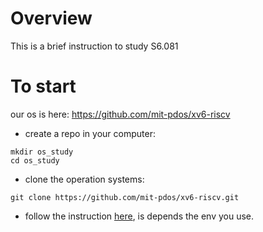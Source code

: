 # Overview
This is a brief instruction to study S6.081

# To start
our os is here: https://github.com/mit-pdos/xv6-riscv

* create a repo in your computer:
```
mkdir os_study
cd os_study
```

* clone the operation systems:
```
git clone https://github.com/mit-pdos/xv6-riscv.git
```

* follow the instruction [here](https://pdos.csail.mit.edu/6.S081/2021/tools.html), is depends the env you use.




